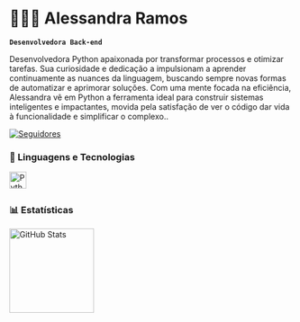 # 👩🏻‍💻 Alessandra Ramos

**`Desenvolvedora Back-end`**

Desenvolvedora Python apaixonada por transformar processos e otimizar tarefas. Sua curiosidade e dedicação a impulsionam a aprender continuamente as nuances da linguagem, buscando sempre novas formas de automatizar e aprimorar soluções. Com uma mente focada na eficiência, Alessandra vê em Python a ferramenta ideal para construir sistemas inteligentes e impactantes, movida pela satisfação de ver o código dar vida à funcionalidade e simplificar o complexo..

<p align="left">
    <a href="https://github.com/alessandrasr">
        <img 
            alt="Seguidores" 
            title="Me siga no GitHub" 
            src="https://custom-icon-badges.demolab.com/github/followers/alessandrasr?color=236ad3&labelColor=1155ba&style=for-the-badge&logo=github&label=Seguidores&logoColor=white"
        />
    </a>
</p>

### 🤖 Linguagens e Tecnologias

<img 
    align="left" 
    alt="Python" 
    title="Python"
    width="30px" 
    style="padding-right: 10px;" 
    src="https://cdn.jsdelivr.net/gh/devicons/devicon@latest/icons/python/python-original.svg" 
/>

<br/>
<br/>

### 📊 Estatísticas

<p>
<img 
      align="left" 
      alt="GitHub Stats" 
      height="150" 
      src="https://github-readme-stats.vercel.app/api/top-langs/?username=alessandrasr&theme=tokyonight&layout=compact&custom_title=Tecnologias&langs_count=9" 
  />
</p>
